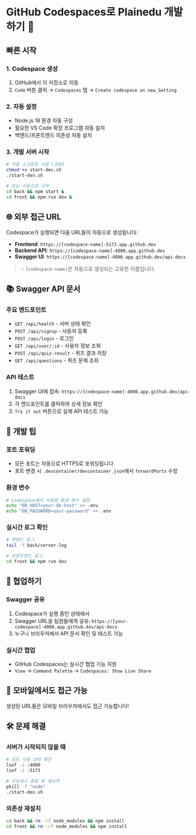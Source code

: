 # GitHub Codespaces로 Plainedu 개발하기 🚀

## 빠른 시작

### 1. Codespace 생성
1. GitHub에서 이 저장소로 이동
2. `Code` 버튼 클릭 → `Codespaces` 탭 → `Create codespace on new_Setting`

### 2. 자동 설정
- Node.js 18 환경 자동 구성
- 필요한 VS Code 확장 프로그램 자동 설치
- 백엔드/프론트엔드 의존성 자동 설치

### 3. 개발 서버 시작
```bash
# 자동 스크립트 사용 (권장)
chmod +x start-dev.sh
./start-dev.sh

# 또는 수동으로 시작
cd back && npm start &
cd front && npm run dev &
```

## 🌐 외부 접근 URL

Codespace가 실행되면 다음 URL들이 자동으로 생성됩니다:

- **Frontend**: `https://[codespace-name]-5173.app.github.dev`
- **Backend API**: `https://[codespace-name]-4000.app.github.dev`
- **Swagger UI**: `https://[codespace-name]-4000.app.github.dev/api-docs`

> 💡 `[codespace-name]`은 자동으로 생성되는 고유한 이름입니다.

## 📚 Swagger API 문서

### 주요 엔드포인트
- `GET /api/health` - 서버 상태 확인
- `POST /api/signup` - 사용자 등록
- `POST /api/login` - 로그인
- `GET /api/user/:id` - 사용자 정보 조회
- `POST /api/quiz-result` - 퀴즈 결과 저장
- `GET /api/questions` - 퀴즈 문제 조회

### API 테스트
1. Swagger UI에 접속: `https://[codespace-name]-4000.app.github.dev/api-docs`
2. 각 엔드포인트를 클릭하여 상세 정보 확인
3. `Try it out` 버튼으로 실제 API 테스트 가능

## 🔧 개발 팁

### 포트 포워딩
- 모든 포트는 자동으로 HTTPS로 포워딩됩니다
- 포트 변경 시 `.devcontainer/devcontainer.json`에서 `forwardPorts` 수정

### 환경 변수
```bash
# Codespace에서 사용할 환경 변수 설정
echo "DB_HOST=your-db-host" >> .env
echo "DB_PASSWORD=your-password" >> .env
```

### 실시간 로그 확인
```bash
# 백엔드 로그
tail -f back/server.log

# 프론트엔드 로그
cd front && npm run dev
```

## 🤝 협업하기

### Swagger 공유
1. Codespace가 실행 중인 상태에서
2. Swagger URL을 팀원들에게 공유: `https://[your-codespace]-4000.app.github.dev/api-docs`
3. 누구나 브라우저에서 API 문서 확인 및 테스트 가능

### 실시간 협업
- GitHub Codespaces는 실시간 협업 기능 지원
- `View` → `Command Palette` → `Codespaces: Show Live Share`

## 📱 모바일에서도 접근 가능

생성된 URL들은 모바일 브라우저에서도 접근 가능합니다!

## 🛠️ 문제 해결

### 서버가 시작되지 않을 때
```bash
# 포트 사용 상태 확인
lsof -i :4000
lsof -i :5173

# 프로세스 종료 후 재시작
pkill -f "node"
./start-dev.sh
```

### 의존성 재설치
```bash
cd back && rm -rf node_modules && npm install
cd front && rm -rf node_modules && npm install
```
